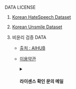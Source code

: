 
DATA LICENSE

1. [Korean HateSpeech Dataset](https://github.com/kocohub/korean-hate-speech/blob/master/LICENSE.md)

2. [Korean Unsmile Dataset](https://www.apache.org/licenses/LICENSE-2.0)

3. 비윤리 검증 DATA
    - [출처 : AIHUB](https://aihub.or.kr/aihubdata/data/view.docurrMenu=115&topMenu=100&aihubDataSe=realm&dataSetSn=558)
    - [이용약관](https://www.aihub.or.kr/intrcn/guid/usagepolicy.do?currMenu=151&topMenu=105)
        <details>
        <summary>
        <h4>라이센스 확인 문의 메일</h4>
        </summary>
        <box>
                 안녕하세요, AI 허브입니다.

                AI 허브 데이터를 사용하여 모델을 개발 후 판매 혹은 논문 작성 등, 상업적/비상업적 사용에 대해 문제가 되지 않습니다.

                다만 AI 허브에서 다운로드 받으신 데이터셋의 원본 자료(json, jpg 파일과 같은)들은 논문 등에 직접 노출은 하실 수 없는 점 참고 부탁드립니다.

                이때 AI 허브를 사용하여 AI 모델이나 AI 서비스 개발 시 AI 허브 데이터를 사용하였음을 명시하여야 합니다.

                자세한 내용은 https://aihub.or.kr/intrcn/guid/dataprcuse.do?currMenu=151&topMenu=105 > 데이터 이용정책탭 > AI허브 개방데이터 항목의 정책을 참고 부탁 드립니다.

                - 출처표시 예시) 이 연구는 과학기술정보통신부의 재원으로 한국지능정보사회진흥원의 지원을 받아 구축된 "데이터명"을 활용하여 수행된 연구입니다.

                본 연구에 활용된 데이터는 AI 허브(aihub.or.kr)에서 다운로드 받으실 수 있습니다.

                감사합니다.
                - AI허브
          </box>

        </details>



